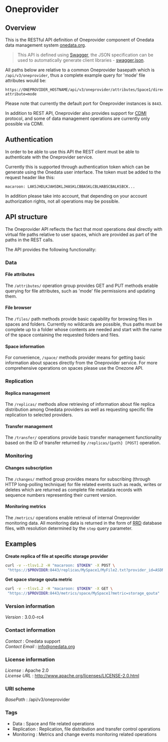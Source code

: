# Oneprovider


<a name="overview"></a>
## Overview
This is the RESTful API definition of Oneprovider component of Onedata data management system [onedata.org](http://www.onedata.org).

> This API is defined using [Swagger](http://swagger.io/), the JSON specification can be used to automatically generate
> client libraries - [swagger.json](../../../swagger/oneprovider/swagger.json).

All paths below are relative to a common Oneprovider basepath which is `/api/v3/oneprovider`, thus a complete example
query for 'mode' file attributes would be:
 ```
 https://ONEPROVIDER_HOSTNAME/api/v3/oneprovider/attributes/Space1/directory1/file1.txt?attribute=mode
 ```
Please note that currently the default port for Oneprovider instances is `8443`.

In addition to REST API, Oneprovider also provides support for [CDMI](../../cdmi.html) protocol, 
and some of data management operations are currently only possible via CDMI.


## Authentication
In order to be able to use this API the REST client must be able to authenticate with the Oneprovider service.

Currently this is supported through authentication token which can be generate using the Onedata user interface. 
The token must be added to the request header like this:
 ```
 macaroon: LAKSJHDLKJAHSDKLJHASKLCBBASKLCBLHABSCBALKSBCK...
 ```

In addition please take into account, that depending on your account authorization rights, not all operations
may be possible.

## API structure
The Oneprovider API reflects the fact that most operations deal directly with virtual file paths relative to
user spaces, which are provided as part of the paths in the REST calls.

The API provides the following functionality:

### Data

#### File attributes
The `/attributes/` operation group provides GET and PUT methods enable querying
for file attributes, such as 'mode' file permissions and updating them.

#### File browser
The `/files/` path methods provide basic capability for browsing files in spaces and folders.
Currently no wildcards are possible, thus paths must be complete up to a folder whose
contents are needed and start with the name of the space containing the requested folders and files.

#### Space information
For convenience, `/space/` methods provider means for getting basic information about
spaces directly from the Oneprovider service. For more comprehensive operations
on spaces please use the Onezone API.

### Replication

#### Replica management
The `/replicas/` methods allow retrieving of information about file replica distribution
among Onedata providers as well as requesting specific file replication to selected
providers.

#### Transfer management
The `/transfer/` operations provide basic transfer management functionality based on the ID of transfer
returned by `/replicas/{path} [POST]` operation. 

### Monitoring

#### Changes subscription
The `/changes/` method group provides means for subscribing (through HTTP long-polling technique) for
file related events such as reads, writes or deletes which are returned as complete file metadata
records with sequence numbers representing their current version.

#### Monitoring metrics
The `/metrics/` operations enable retrieval of internal Oneprovider monitoring data.
All monitoring data is returned in the form of [RRD](http://oss.oetiker.ch/rrdtool/) 
database files, with resolution determined by the `step` query parameter.

## Examples

**Create replica of file at specific storage provider**
```bash
curl -v --tlsv1.2 -H "macaroon: $TOKEN" -X POST \
 "https://$PROVIDER:8443/replicas/MySpace1/MyFile2.txt?provider_id=ASDNKJASF"
```

**Get space storage qouta metric**
```bash
curl -v --tlsv1.2 -H "macaroon: $TOKEN" -X GET \
 "https://$PROVIDER:8443/metrics/space/MySpace1?metric=storage_qouta"
```


### Version information
*Version* : 3.0.0-rc4


### Contact information
*Contact* : Onedata support  
*Contact Email* : info@onedata.org


### License information
*License* : Apache 2.0  
*License URL* : http://www.apache.org/licenses/LICENSE-2.0.html


### URI scheme
*BasePath* : /api/v3/oneprovider


### Tags

* Data : Space and file related operations
* Replication : Replication, file distribution and transfer control operations
* Monitoring : Metrics and change events monitoring related operations



